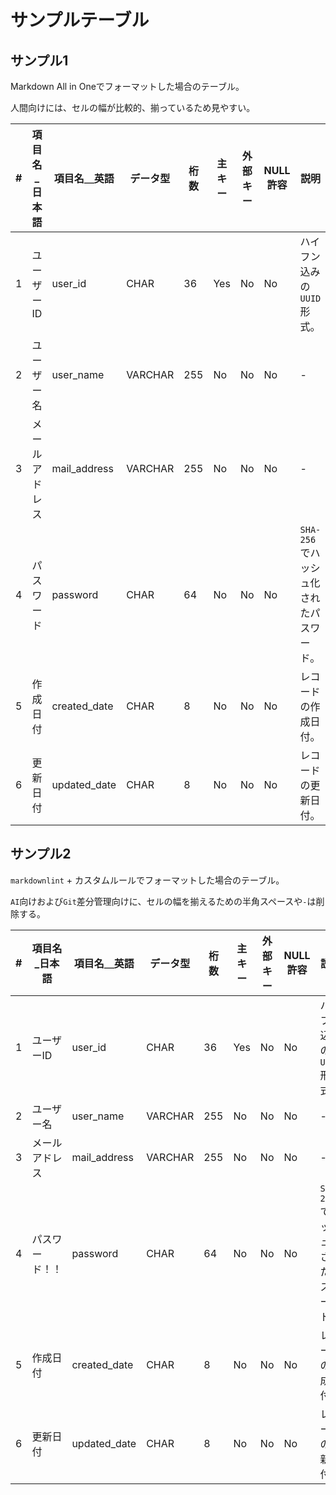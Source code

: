 # サンプルテーブル

## サンプル1

Markdown All in Oneでフォーマットした場合のテーブル。

人間向けには、セルの幅が比較的、揃っているため見やすい。

| # | 項目名_日本語  | 項目名＿英語 | データ型 | 桁数 | 主キー | 外部キー | NULL許容 | 説明                                    |
|---|----------------|--------------|----------|------|--------|----------|----------|-----------------------------------------|
| 1 | ユーザーID     | user_id      | CHAR     | 36   | Yes    | No       | No       | ハイフン込みの`UUID`形式。              |
| 2 | ユーザー名     | user_name    | VARCHAR  | 255  | No     | No       | No       | -                                       |
| 3 | メールアドレス | mail_address | VARCHAR  | 255  | No     | No       | No       | -                                       |
| 4 | パスワード     | password     | CHAR     | 64   | No     | No       | No       | `SHA-256`でハッシュ化されたパスワード。 |
| 5 | 作成日付       | created_date | CHAR     | 8    | No     | No       | No       | レコードの作成日付。                    |
| 6 | 更新日付       | updated_date | CHAR     | 8    | No     | No       | No       | レコードの更新日付。                    |

## サンプル2

`markdownlint` + カスタムルールでフォーマットした場合のテーブル。

`AI`向けおよび`Git`差分管理向けに、セルの幅を揃えるための半角スペースや`-`は削除する。

| # | 項目名_日本語 | 項目名＿英語 | データ型 | 桁数 | 主キー | 外部キー | NULL許容 | 説明 |
| --- | --- | --- | --- | --- | --- | --- | --- | --- |
| 1 | ユーザーID | user_id | CHAR | 36 | Yes | No | No | ハイフン込みの`UUID`形式。 |
| 2 | ユーザー名 | user_name | VARCHAR | 255 | No | No | No | - |
| 3 | メールアドレス | mail_address | VARCHAR | 255 | No | No | No | - |
| 4 | パスワード！！ | password | CHAR | 64 | No | No | No | `SHA-256`でハッシュ化されたパスワード。 |
| 5 | 作成日付 | created_date | CHAR | 8 | No | No | No | レコードの作成日付。 |
| 6 | 更新日付 | updated_date | CHAR | 8 | No | No | No | レコードの更新日付。 |
